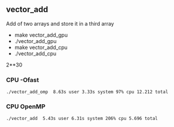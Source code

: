 
## vector_add

Add of two arrays and store it in a third array
  + make vector_add_gpu
  + ./vector_add_gpu
  + make vector_add_cpu
  + ./vector_add_cpu

2**30

### CPU -Ofast

```
./vector_add_omp  8.63s user 3.33s system 97% cpu 12.212 total
```

### CPU OpenMP

```
./vector_add  5.43s user 6.31s system 206% cpu 5.696 total
```
